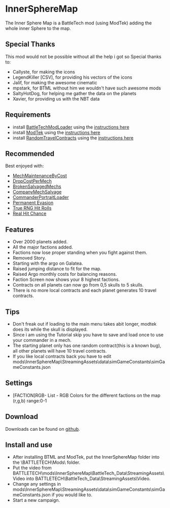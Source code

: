 # InnerSphereMap
The Inner Sphere Map is a BattleTech mod (using ModTek) adding the whole inner Sphere to the map.

## Special Thanks
This mod would not be possible without all the help i got so Special thanks to:

- Callyste, for making the icons
- LegendKiller [CSV], for providing his vectors of the icons
- Jalif, for making the awesome cinematic
- mpstark, for BTML without him we wouldn't have such awesome mods
- SaltyHotDog, for helping me gather the data on the planets
- Xavier, for providing us with the NBT data

## Requirements
* install [BattleTechModLoader](https://github.com/Mpstark/BattleTechModLoader/releases) using the [instructions here](https://github.com/Mpstark/BattleTechModLoader)
* install [ModTek](https://github.com/Mpstark/ModTek/releases) using the [instructions here](https://github.com/Mpstark/ModTek)
* install [RandomTravelContracts](https://www.nexusmods.com/battletech/mods/126?tab=files) using the [instructions here](https://www.nexusmods.com/battletech/mods/126)

## Recommended

Best enjoyed with:
* [MechMaintenanceByCost](https://www.nexusmods.com/battletech/mods/92)
* [DropCostPerMech](https://www.nexusmods.com/battletech/mods/97)
* [BrokenSalvagedMechs](https://www.nexusmods.com/battletech/mods/93)
* [CompanyMechSalvage](https://www.nexusmods.com/battletech/mods/44)
* [CommanderPortraitLoader](https://www.nexusmods.com/battletech/mods/84)
* [Permanent Evasion](https://www.nexusmods.com/battletech/mods/94)
* [True RNG Hit Rolls](https://www.nexusmods.com/battletech/mods/100)
* [Real Hit Chance](https://www.nexusmods.com/battletech/mods/90)

## Features
- Over 2000 planets added.
- All the major factions added.
- Factions now lose proper standing when you fight against them.
- Removed Story.
- Starting with the argo on Galatea.
- Raised jumping distance to fit for the map.
- Raised Argo monthly costs for balancing reasons.
- Faction Screen now shows your 8 highest factions.
- Contracts on all planets can now go from 0,5 skulls to 5 skulls.
- There is no more local contracts and each planet generates 10 travel contracts.

## Tips
- Don't freak out if loading to the main menu takes abit longer, modtek does its while the skull is displayed.
- Since i am using the Tutorial skip you have to save and load once to use your commander in a mech.
- The starting planet only has one random contract(this is a known bug), all other planets will have 10 travel contracts.
- If you like local contracts back you have to edit mods\InnerSphereMap\StreamingAssets\data\simGameConstants\simGameConstants.json

## Settings
- [FACTION]RGB- List<float> - RGB Colors for the different factions on the map (r,g,b) range:0-1

## Download
Downloads can be found on [github](https://github.com/Morphyum/InnerSphereMap/releases).
    

## Install and use
- After installing BTML and ModTek, put the InnerSphereMap folder into the \BATTLETECH\Mods\ folder.
- Put the video from BATTLETECH\mods\InnerSphereMap\BattleTech_Data\StreamingAssets\Video into BATTLETECH\BattleTech_Data\StreamingAssets\Video.
- Change any settings in mods\InnerSphereMap\StreamingAssets\data\simGameConstants\simGameConstants.json if you would like to.
- Start a new campaign.
